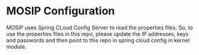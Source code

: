 # MOSIP Configuration

MOSIP uses Spring CLoud Config Server to read the properties files. So, to use the properties files in this repo, please update the IP addresses, keys and passwords and then point to this repo in spring cloud config in kernel module.

